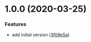 # 1.0.0 (2020-03-25)


### Features

* add initial version ([3f08e5a](https://github.com/reactory/from-class/commit/3f08e5a0e9e3f11aa89407e98b8c9c79d4c0fe17))
